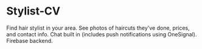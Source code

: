 # Stylist-CV
Find hair stylist in your area. See photos of haircuts they've done, prices, and contact info. Chat built in (includes push notifications using OneSignal). Firebase backend.
